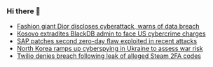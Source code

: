 ### Hi there 👋

<!--START_SECTION:feed-->
* [Fashion giant Dior discloses cyberattack, warns of data breach](https://www.bleepingcomputer.com/news/security/fashion-giant-dior-discloses-cyberattack-warns-of-data-breach/)
* [Kosovo extradites BlackDB admin to face US cybercrime charges](https://www.bleepingcomputer.com/news/security/kosovo-extradites-blackdb-admin-to-face-us-cybercrime-charges/)
* [SAP patches second zero-day flaw exploited in recent attacks](https://www.bleepingcomputer.com/news/security/sap-patches-second-zero-day-flaw-exploited-in-recent-attacks/)
* [North Korea ramps up cyberspying in Ukraine to assess war risk](https://www.bleepingcomputer.com/news/security/north-korea-ramps-up-cyberspying-in-ukraine-to-assess-war-risk/)
* [Twilio denies breach following leak of alleged Steam 2FA codes](https://www.bleepingcomputer.com/news/security/twilio-denies-breach-following-leak-of-alleged-steam-2fa-codes/)
<!--END_SECTION:feed-->

<!--
**frankenk/frankenk** is a ✨ _special_ ✨ repository because its `README.md` (this file) appears on your GitHub profile.

Here are some ideas to get you started:

- 🔭 I’m currently working on ...
- 🌱 I’m currently learning ...
- 👯 I’m looking to collaborate on ...
- 🤔 I’m looking for help with ...
- 💬 Ask me about ...
- 📫 How to reach me: ...
- 😄 Pronouns: ...
- ⚡ Fun fact: ...
-->



